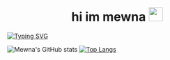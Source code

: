 <h1 align="center">hi im mewna </a> 
<img src="https://github.com/blackcater/blackcater/raw/main/images/Hi.gif" height="32"/></h1>

[![Typing SVG](https://readme-typing-svg.herokuapp.com?color=%2336BCF7&lines=The+cutest+developer+>//<)](https://git.io/typing-svg)

![Mewna's GitHub stats](https://github-readme-stats.vercel.app/api?username=mewna415&show_icons=true&theme=radical&count_private=true&bg_color=000000&title_color=e370eb&text_color=ffffff&border_color=e370eb&icon_color=e370eb&card_width=500)
[![Top Langs](https://github-readme-stats.vercel.app/api/top-langs/?username=mewna415&hide_progress=false&theme=dark&count_private=true&layout=compact&bg_color=000000&title_color=e370eb&icon_color=e370eb&border_color=e370eb&text_color=ffffff&card_width=500)](https://github.com/anuraghazra/github-readme-stats)
